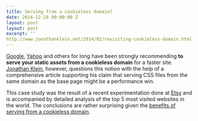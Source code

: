```yaml
---
title: Serving from a cookieless domain?
date: 2014-12-28 00:00:00 Z
layout: post
layout: post
excerpt: ''
http://www.jonathanklein.net/2014/02/revisiting-cookieless-domain.html
---
```


[Google](https://developers.google.com/speed/docs/insights/EnableCompression?csw=1#ServeFromCookielessDomain), [Yahoo](https://developer.yahoo.com/performance/rules.html#cookie_free) and others for long have been strongly recommending **to serve your static assets from a cookieless domain** for a 
faster site. [Jonathan Klein](http://www.jonathanklein.net/), however, questions this notion with the help of a comprehensive article supporting his claim that 
serving CSS files from the same domain as the base page might be a performance win.

This case study was the result of a recent experimentation done at [Etsy](https://www.etsy.com) and is accompanied by detailed analysis of the top 5 most
visited websites in the world. The conclusions are rather surprising given the [benefits of serving from a cookieless domain](http://www.ravelrumba.com/blog/static-cookieless-domain/).